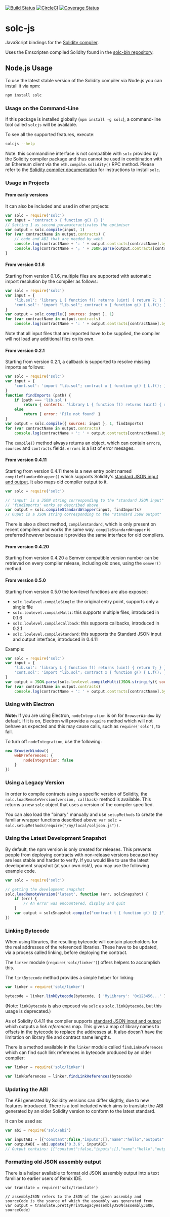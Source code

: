 [![Build Status](https://img.shields.io/travis/ethereum/solc-js.svg?branch=master&style=flat-square)](https://travis-ci.org/ethereum/solc-js)
[![CircleCI](https://img.shields.io/circleci/project/github/ethereum/solc-js/master.svg?style=flat-square)](https://circleci.com/gh/ethereum/solc-js/tree/master)
[![Coverage Status](https://img.shields.io/coveralls/ethereum/solc-js.svg?style=flat-square)](https://coveralls.io/r/ethereum/solc-js)

# solc-js
JavaScript bindings for the [Solidity compiler](https://github.com/ethereum/solidity).

Uses the Emscripten compiled Solidity found in the [solc-bin repository](https://github.com/ethereum/solc-bin).

## Node.js Usage

To use the latest stable version of the Solidity compiler via Node.js you can install it via npm:

```bash
npm install solc
```

### Usage on the Command-Line

If this package is installed globally (`npm install -g solc`), a command-line tool called `solcjs` will be available.

To see all the supported features, execute:

```bash
solcjs --help
```

Note: this commandline interface is not compatible with `solc` provided by the Solidity compiler package and thus cannot be
used in combination with an Ethereum client via the `eth.compile.solidity()` RPC method. Please refer to the
[Solidity compiler documentation](https://solidity.readthedocs.io/) for instructions to install `solc`.

### Usage in Projects

#### From early versions

It can also be included and used in other projects:

```javascript
var solc = require('solc')
var input = 'contract x { function g() {} }'
// Setting 1 as second paramateractivates the optimiser
var output = solc.compile(input, 1)
for (var contractName in output.contracts) {
	// code and ABI that are needed by web3
	console.log(contractName + ': ' + output.contracts[contractName].bytecode)
	console.log(contractName + '; ' + JSON.parse(output.contracts[contractName].interface))
}
```

#### From version 0.1.6

Starting from version 0.1.6, multiple files are supported with automatic import resolution by the compiler as follows:

```javascript
var solc = require('solc')
var input = {
	'lib.sol': 'library L { function f() returns (uint) { return 7; } }',
	'cont.sol': 'import "lib.sol"; contract x { function g() { L.f(); } }'
}
var output = solc.compile({ sources: input }, 1)
for (var contractName in output.contracts)
	console.log(contractName + ': ' + output.contracts[contractName].bytecode)
```

Note that all input files that are imported have to be supplied, the compiler will not load any additional files on its own.

#### From version 0.2.1

Starting from version 0.2.1, a callback is supported to resolve missing imports as follows:

```javascript
var solc = require('solc')
var input = {
	'cont.sol': 'import "lib.sol"; contract x { function g() { L.f(); } }'
}
function findImports (path) {
	if (path === 'lib.sol')
		return { contents: 'library L { function f() returns (uint) { return 7; } }' }
	else
		return { error: 'File not found' }
}
var output = solc.compile({ sources: input }, 1, findImports)
for (var contractName in output.contracts)
	console.log(contractName + ': ' + output.contracts[contractName].bytecode)
```

The `compile()` method always returns an object, which can contain `errors`, `sources` and `contracts` fields. `errors` is a list of error mesages.

#### From version 0.4.11

Starting from version 0.4.11 there is a new entry point named `compileStandardWrapper()` which supports Solidity's [standard JSON input and output](https://solidity.readthedocs.io/en/develop/using-the-compiler.html#compiler-input-and-output-json-description). It also maps old compiler output to it.

```javascript
var solc = require('solc')

// 'input' is a JSON string corresponding to the "standard JSON input" as described in the link above
// 'findImports' works as described above
var output = solc.compileStandardWrapper(input, findImports)
// Ouput is a JSON string corresponding to the "standard JSON output"
```

There is also a direct method, `compileStandard`, which is only present on recent compilers and works the same way. `compileStandardWrapper` is preferred however because it provides the same interface for old compilers.

#### From version 0.4.20

Starting from version 0.4.20 a Semver compatible version number can be retrieved on every compiler release, including old ones, using the `semver()` method.

#### From version 0.5.0

Starting from version 0.5.0 the low-level functions are also exposed:
- `solc.lowlevel.compileSingle`: the original entry point, supports only a single file
- `solc.lowlevel.compileMulti`: this supports multiple files, introduced in 0.1.6
- `solc.lowlevel.compileCallback`: this supports callbacks, introduced in 0.2.1
- `solc.lowlevel.compileStandard`: this supports the Standard JSON input and output interface, introduced in 0.4.11

Example:
```javascript
var solc = require('solc')
var input = {
	'lib.sol': 'library L { function f() returns (uint) { return 7; } }',
	'cont.sol': 'import "lib.sol"; contract x { function g() { L.f(); } }'
}
var output = JSON.parse(solc.lowlevel.compileMulti(JSON.stringify({ sources: input }), 1))
for (var contractName in output.contracts)
	console.log(contractName + ': ' + output.contracts[contractName].bytecode)
```

### Using with Electron

**Note:**
If you are using Electron, `nodeIntegration` is on for `BrowserWindow` by default. If it is on, Electron will provide a `require` method which will not behave as expected and this may cause calls, such as `require('solc')`, to fail.

To turn off `nodeIntegration`, use the following:

```javascript
new BrowserWindow({
	webPreferences: {
		nodeIntegration: false
	}
})
```

### Using a Legacy Version

In order to compile contracts using a specific version of Solidity, the `solc.loadRemoteVersion(version, callback)` method is available. This returns a new `solc` object that uses a version of the compiler specified. 

You can also load the "binary" manually and use `setupMethods` to create the familiar wrapper functions described above:
`var solc = solc.setupMethods(require("/my/local/soljson.js"))`.

### Using the Latest Development Snapshot

By default, the npm version is only created for releases. This prevents people from deploying contracts with non-release versions because they are less stable and harder to verify. If you would like to use the latest development snapshot (at your own risk!), you may use the following example code.

```javascript
var solc = require('solc')

// getting the development snapshot
solc.loadRemoteVersion('latest', function (err, solcSnapshot) {
	if (err) {
		// An error was encountered, display and quit
	}
	var output = solcSnapshot.compile("contract t { function g() {} }", 1)
})
```

### Linking Bytecode

When using libraries, the resulting bytecode will contain placeholders for the real addresses of the referenced libraries. These have to be updated, via a process called linking, before deploying the contract.

The `linker` module (`require('solc/linker')`) offers helpers to accomplish this.

The `linkBytecode` method provides a simple helper for linking:

```javascript
var linker = require('solc/linker')

bytecode = linker.linkBytecode(bytecode, { 'MyLibrary': '0x123456...' })
```

(Note: `linkBytecode` is also exposed via `solc` as `solc.linkBytecode`, but this usage is deprecated.)

As of Solidity 0.4.11 the compiler supports [standard JSON input and output](https://solidity.readthedocs.io/en/develop/using-the-compiler.html#compiler-input-and-output-json-description) which outputs a *link references* map. This gives a map of library names to offsets in the bytecode to replace the addresses at. It also doesn't have the limitation on library file and contract name lengths.

There is a method available in the `linker` module called `findLinkReferences` which can find such link references in bytecode produced by an older compiler:

```javascript
var linker = require('solc/linker')

var linkReferences = linker.findLinkReferences(bytecode)
```

### Updating the ABI

The ABI generated by Solidity versions can differ slightly, due to new features introduced.  There is a tool included which aims to translate the ABI generated by an older Solidity version to conform to the latest standard.

It can be used as:
```javascript
var abi = require('solc/abi')

var inputABI = [{"constant":false,"inputs":[],"name":"hello","outputs":[{"name":"","type":"string"}],"payable":false,"type":"function"}]
var outputABI = abi.update('0.3.6', inputABI)
// Output contains: [{"constant":false,"inputs":[],"name":"hello","outputs":[{"name":"","type":"string"}],"payable":true,"type":"function"},{"type":"fallback","payable":true}]

```

### Formatting old JSON assembly output

There is a helper available to format old JSON assembly output into a text familiar to earlier users of Remix IDE.

```
var translate = require('solc/translate')

// assemblyJSON refers to the JSON of the given assembly and sourceCode is the source of which the assembly was generated from
var output = translate.prettyPrintLegacyAssemblyJSON(assemblyJSON, sourceCode)
```
